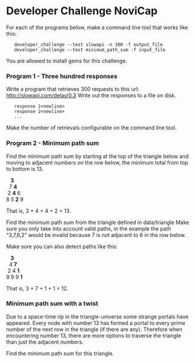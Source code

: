 # Developer Challenge NoviCap

For each of the programs below, make a command line tool that works like this:
```
   developer_challenge --test slowapi -n 300 -f output_file
   developer_challenge --test minimum_path_sum -f input_file
```

You are allowed to install gems for this challenge.

### Program 1 - Three hundred responses
Write a program that retrieves 300 requests to this url: http://slowapi.com/delay/0.3
Write out the responses to a file on disk.

```
   response 1<newline>
   response 2<newline>
   ...
```
Make the number of retrievals configurable on the command line tool.


### Program 2 - Minimum path sum

Find the minimum path sum by starting at the top of the triangle below and moving to adjacent numbers on the row below, the minimum total from top to bottom is 13.


&nbsp;&nbsp;&nbsp;**3**<br>
&nbsp;&nbsp;7&nbsp;**4**<br>
&nbsp;2&nbsp;**4**&nbsp;6<br>
8&nbsp;5&nbsp;**2**&nbsp;9


That is, 3 + 4 + 4 + 2 = 13.

Find the minimum path sum from the triangle defined in data/triangle
Make sure you only take into account valid paths, in the example the path "3,7,6,2" would be invalid because 7 is not adjacent to 6 in the row below.

Make sure you can also detect paths like this:

&nbsp;&nbsp;&nbsp;**3**<br>
&nbsp;&nbsp;4&nbsp;**7**<br>
&nbsp;2&nbsp;4&nbsp;**1**<br>
9&nbsp;9&nbsp;9&nbsp;**1**

That is, 3 + 7 + 1 + 1 = 12.

### Minimum path sum with a twist

Due to a space-time rip in the triangle-universe some strange portals have appeared.
Every node with number 13 has formed a portal to every prime number of the next row in the triangle (if there are any).
Therefore when encountering number 13, there are more options to traverse the triangle than just the adjacent numbers.

Find the minimum path sum for this triangle.
